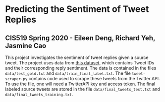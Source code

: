 # Predicting the Sentiment of Tweet Replies

## CIS519 Spring 2020 - Eileen Deng, Richard Yeh, Jasmine Cao

This project investigates the sentiment of tweet replies given a source tweet.
The project uses data from
[this dataset](https://www.kaggle.com/soroosharasteh/retweet/), which contains
Tweet IDs and their corresponding reply sentiment. The data is contained in the
files `data/test_gold.txt` and `data/train_final_label.txt`. The file
`tweet-scraper.py` contains code used to scrape these tweets from the Twitter
API. To use the file, one will need a TwitterAPI key and access token. The final
labeled source tweets are stored in the file `data/final_tweets_test.txt` and
`data/final_tweets_training.txt`.
